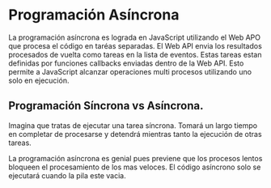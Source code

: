 # Programación Asíncrona

La programación asíncrona es lograda en JavaScript utilizando el Web APO que procesa el código en taréas separadas. El Web API envia los resultados procesados de vuelta como tareas en la lista de eventos. Estas tareas estan definidas por funciones callbacks enviadas dentro de la Web API. Esto permite a JavaScript alcanzar operaciones multi procesos utilizando uno solo en ejecución.

## Programación Síncrona vs Asíncrona.

Imagina que tratas de ejecutar una tarea síncrona. Tomará un largo tiempo en completar de procesarse y detendrá mientras tanto la ejecución de otras tareas.

La programación asíncrona es genial pues previene que los procesos lentos bloqueen el procesamiento de los mas veloces. El código asíncrono solo se ejecutará cuando la pila este vacia.

